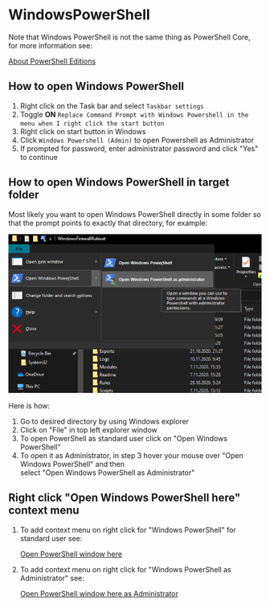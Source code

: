 
# WindowsPowerShell

Note that Windows PowerShell is not the same thing as PowerShell Core, for more information see:

[About PowerShell Editions][about pseditions]

## How to open Windows PowerShell

1. Right click on the Task bar and select `Taskbar settings`
2. Toggle **ON**
`Replace Command Prompt with Windows Powershell in the menu when I right click the start button`
3. Right click on start button in Windows
4. Click `Windows Powershell (Admin)` to open Powershell as Administrator
5. If prompted for password, enter administrator password and click "Yes" to continue

## How to open Windows PowerShell in target folder

Most likely you want to open Windows PowerShell directly in some folder so that the prompt points to
exactly that directory, for example:

![Alternate text](Screenshots/WindowsPowerShell.png)

Here is how:

1. Go to desired directory by using Windows explorer
2. Click on "File" in top left explorer window
3. To open PowerShell as standard user click on "Open Windows PowerShell"
4. To open it as Administrator, in step 3 hover your mouse over "Open Windows PowerShell" and then\
   select "Open Windows PowerShell as Administrator"

## Right click "Open Windows PowerShell here" context menu

1. To add context menu on right click for "Windows PowerShell" for standard user see:

    [Open PowerShell window here][powershell here]

2. To add context menu on right click for "Windows PowerShell as Administrator" see:

    [Open PowerShell window here as Administrator][powershell here as admin]

[about pseditions]: https://docs.microsoft.com/en-us/powershell/module/microsoft.powershell.core/about/about_powershell_editions?view=powershell-7
[powershell here]: https://www.tenforums.com/tutorials/60175-open-powershell-window-here-context-menu-add-windows-10-a.html
[powershell here as admin]: https://www.tenforums.com/tutorials/60177-add-open-powershell-window-here-administrator-windows-10-a.html

